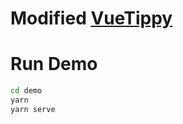 # Modified [VueTippy](https://github.com/KABBOUCHI/vue-tippy)

# Run Demo

```sh
cd demo
yarn
yarn serve
```

